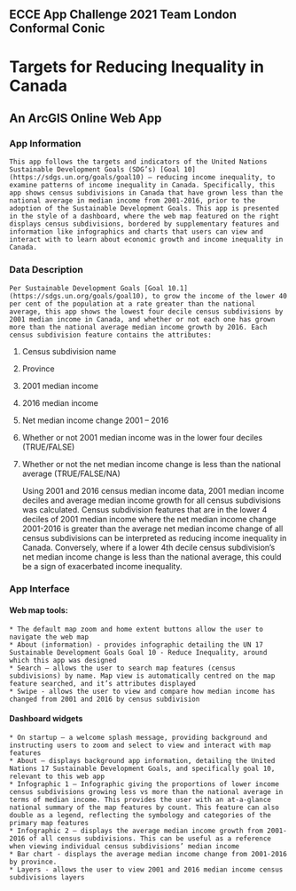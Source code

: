 ECCE App Challenge 2021
Team London Conformal Conic
---
# Targets for Reducing Inequality in Canada

## An ArcGIS Online Web App

### App Information
	This app follows the targets and indicators of the United Nations Sustainable Development Goals (SDG’s) [Goal 10](https://sdgs.un.org/goals/goal10) – reducing income inequality, to examine patterns of income inequality in Canada. Specifically, this app shows census subdivisions in Canada that have grown less than the national average in median income from 2001-2016, prior to the adoption of the Sustainable Development Goals. This app is presented in the style of a dashboard, where the web map featured on the right displays census subdivisions, bordered by supplementary features and information like infographics and charts that users can view and interact with to learn about economic growth and income inequality in Canada.

### Data Description
	Per Sustainable Development Goals [Goal 10.1](https://sdgs.un.org/goals/goal10), to grow the income of the lower 40 per cent of the population at a rate greater than the national average, this app shows the lowest four decile census subdivisions by 2001 median income in Canada, and whether or not each one has grown more than the national average median income growth by 2016. Each census subdivision feature contains the attributes:
1. Census subdivision name
1. Province
1. 2001 median income
1. 2016 median income
1. Net median income change 2001 – 2016
1. Whether or not 2001 median income was in the lower four deciles (TRUE/FALSE)
1. Whether or not the net median income change is less than the national average (TRUE/FALSE/NA)

	Using 2001 and 2016 census median income data, 2001 median income deciles and average median income growth for all census subdivisions was calculated. Census subdivision features that are in the lower 4 deciles of 2001 median income where the net median income change 2001-2016 is greater than the average net median income change of all census subdivisions can be interpreted as reducing income inequality in Canada. Conversely, where if a lower 4th decile census subdivision’s net median income change is less than the national average, this could be a sign of exacerbated income inequality.
            
### App Interface
 
#### Web map tools:
	* The default map zoom and home extent buttons allow the user to navigate the web map
	* About (information) - provides infographic detailing the UN 17 Sustainable Development Goals Goal 10 - Reduce Inequality, around which this app was designed
	* Search – allows the user to search map features (census subdivisions) by name. Map view is automatically centred on the map feature searched, and it’s attributes displayed
	* Swipe - allows the user to view and compare how median income has changed from 2001 and 2016 by census subdivision

#### Dashboard widgets
	* On startup – a welcome splash message, providing background and instructing users to zoom and select to view and interact with map features
	* About – displays background app information, detailing the United Nations 17 Sustainable Development Goals, and specifically goal 10, relevant to this web app
	* Infographic 1 – Infographic giving the proportions of lower income census subdivisions growing less vs more than the national average in terms of median income. This provides the user with an at-a-glance national summary of the map features by count. This feature can also double as a legend, reflecting the symbology and categories of the primary map features
	* Infographic 2 – displays the average median income growth from 2001-2016 of all census subdivisions. This can be useful as a reference when viewing individual census subdivisions’ median income
	* Bar chart - displays the average median income change from 2001-2016 by province.
	* Layers - allows the user to view 2001 and 2016 median income census subdivisions layers
